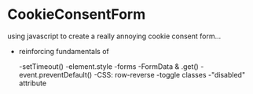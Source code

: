 # CookieConsentForm

using javascript to create a really annoying cookie consent form... 

- reinforcing fundamentals of 


  -setTimeout()
  -element.style
  -forms
  -FormData & .get()
  -event.preventDefault()
  -CSS: row-reverse
  -toggle classes
  -"disabled" attribute
